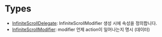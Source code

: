 # Types

  - [InfiniteScrollDelegate](./InfiniteScrollDelegate):
    InfiniteScrollModifier 생성 시에 속성을 정의합니다.
  - [InfiniteScrollModifier](./InfiniteScrollModifier):
    modifier 언제 action이 일어나는지 명시 (데이터)

